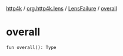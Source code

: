 [http4k](../../index.md) / [org.http4k.lens](../index.md) / [LensFailure](index.md) / [overall](./overall.md)

# overall

`fun overall(): Type`
